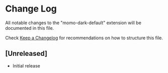# Change Log

All notable changes to the "momo-dark-default" extension will be documented in this file.

Check [Keep a Changelog](http://keepachangelog.com/) for recommendations on how to structure this file.

## [Unreleased]

- Initial release
